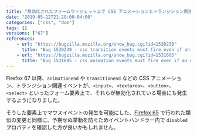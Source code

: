 ```yaml
---
title: "無効化されたフォームウィジェット上で CSS アニメーションとトランジション関連のイベントが発生するようになりました"
date: "2019-05-12T21:29:00-04:00"
categories: ["css", "dom"]
tags: []
versions: ["67"]
references:
    - url: "https://bugzilla.mozilla.org/show_bug.cgi?id=1530239"
      title: "Bug 1530239 - css transition events must fire even if an element is disabled"
    - url: "https://bugzilla.mozilla.org/show_bug.cgi?id=1531605"
      title: "Bug 1531605 - css animation events must fire even if an element is disabled"
---
```

Firefox 67 以降、`animationend` や `transitionend` などの CSS アニメーション、トランジション関連イベントが、`<input>`、`<textarea>`、`<button>`、`<select>` といったフォーム要素上で、それらが無効化されている場合にも発生するようになりました。

そうした要素上でマウスイベントの発生を可能にした、[Firefox 65](https://www.fxsitecompat.dev/ja/docs/2018/events-are-now-dispatched-on-disabled-form-widgets/) で行われた類似の変更と同様に、予期せぬ挙動を防ぐためイベントハンドラー内で `disabled` プロパティを確認した方が良いかもしれません。
